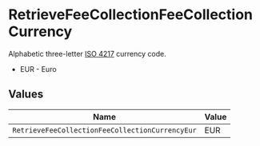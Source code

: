 # RetrieveFeeCollectionFeeCollectionCurrency

Alphabetic three-letter [ISO 4217](https://en.wikipedia.org/wiki/ISO_4217) currency code.
* EUR - Euro


## Values

| Name                                            | Value                                           |
| ----------------------------------------------- | ----------------------------------------------- |
| `RetrieveFeeCollectionFeeCollectionCurrencyEur` | EUR                                             |